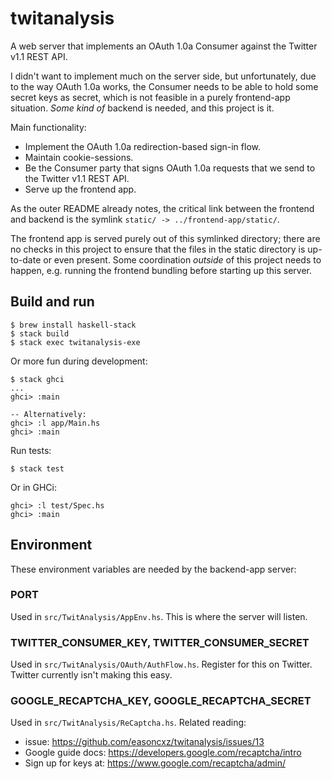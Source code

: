 # twitanalysis

A web server that implements an OAuth 1.0a Consumer against the Twitter v1.1 REST API.

I didn't want to implement much on the server side, but unfortunately, due to the way
OAuth 1.0a works, the Consumer needs to be able to hold some secret keys as secret,
which is not feasible in a purely frontend-app situation. _Some kind of_ backend is
needed, and this project is it.

Main functionality:

- Implement the OAuth 1.0a redirection-based sign-in flow.
- Maintain cookie-sessions.
- Be the Consumer party that signs OAuth 1.0a requests that we send to the
  Twitter v1.1 REST API.
- Serve up the frontend app.

As the outer README already notes, the critical link between the frontend and
backend is the symlink `static/ -> ../frontend-app/static/`.

The frontend app is served purely out of this symlinked directory; there are no
checks in this project to ensure that the files in the static directory is
up-to-date or even present. Some coordination _outside_ of this project needs
to happen, e.g. running the frontend bundling before starting up this server.

## Build and run

    $ brew install haskell-stack
    $ stack build
    $ stack exec twitanalysis-exe

Or more fun during development:

    $ stack ghci
    ...
    ghci> :main

    -- Alternatively:
    ghci> :l app/Main.hs
    ghci> :main

Run tests:

    $ stack test

Or in GHCi:

    ghci> :l test/Spec.hs
    ghci> :main

## Environment

These environment variables are needed by the backend-app server:

### PORT

Used in `src/TwitAnalysis/AppEnv.hs`. This is where the server will listen.

### TWITTER_CONSUMER_KEY, TWITTER_CONSUMER_SECRET

Used in `src/TwitAnalysis/OAuth/AuthFlow.hs`. Register for this on Twitter.
Twitter currently isn't making this easy.

### GOOGLE_RECAPTCHA_KEY, GOOGLE_RECAPTCHA_SECRET

Used in `src/TwitAnalysis/ReCaptcha.hs`. Related reading:

- issue: <https://github.com/easoncxz/twitanalysis/issues/13>
- Google guide docs: <https://developers.google.com/recaptcha/intro>
- Sign up for keys at: <https://www.google.com/recaptcha/admin/>
